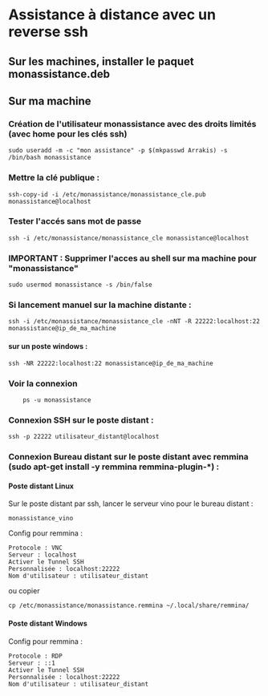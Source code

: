 # Assistance à distance avec un reverse ssh 

## Sur les machines, installer le paquet monassistance.deb

## Sur ma machine

### Création de l'utilisateur monassistance avec des droits limités (avec home pour les clés ssh)

	sudo useradd -m -c "mon assistance" -p $(mkpasswd Arrakis) -s /bin/bash monassistance

### Mettre la clé publique :

	ssh-copy-id -i /etc/monassistance/monassistance_cle.pub monassistance@localhost

### Tester l'accés sans mot de passe

	ssh -i /etc/monassistance/monassistance_cle monassistance@localhost
	
### IMPORTANT : Supprimer l'acces au shell sur ma machine pour "monassistance"

	sudo usermod monassistance -s /bin/false

### Si lancement manuel sur la machine distante :
	ssh -i /etc/monassistance/monassistance_cle -nNT -R 22222:localhost:22 monassistance@ip_de_ma_machine
	
#### sur un poste windows :

	ssh -NR 22222:localhost:22 monassistance@ip_de_ma_machine

### Voir la connexion

		ps -u monassistance

### Connexion SSH sur le poste distant :
	ssh -p 22222 utilisateur_distant@localhost


### Connexion Bureau distant sur le poste distant avec remmina (sudo apt-get install -y remmina remmina-plugin-*) :

#### Poste distant Linux

Sur le poste distant par ssh, lancer le serveur vino pour le bureau distant :

	monassistance_vino

Config pour remmina :

	Protocole : VNC
	Serveur : localhost
	Activer le Tunnel SSH
	Personnalisée : localhost:22222
	Nom d'utilisateur : utilisateur_distant

ou copier

	cp /etc/monassistance/monassistance.remmina ~/.local/share/remmina/

#### Poste distant Windows
Config pour remmina :

	Protocole : RDP
	Serveur : ::1
	Activer le Tunnel SSH
	Personnalisée : localhost:22222
	Nom d'utilisateur : utilisateur_distant
	
